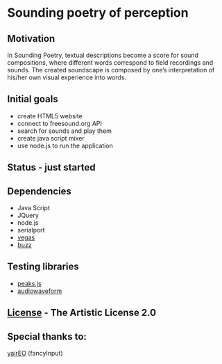 Sounding poetry of perception
=============================


## Motivation

In Sounding Poetry, textual descriptions become a score for sound compositions, where different words correspond to field recordings and sounds. The created soundscape is composed by one’s interpretation of his/her own visual experience into words.


## Initial goals

 * create HTML5 website
 * connect to freesound.org API
 * search for sounds and play them
 * create java script mixer
 * use node.js to run the application


## Status - just started


## Dependencies

 * Java Script
 * JQuery
 * node.js
 * serialport
 * [vegas](http://vegas.jaysalvat.com)
 * [buzz](http://buzz.jaysalvat.com)

## Testing libraries
 * [peaks.js](https://github.com/bbcrd/peaks.js)
 * [audiowaveform](https://github.com/bbcrd/audiowaveform)

## [License](LICENSE) - The Artistic License 2.0


## Special thanks to:

[yairEO](https://github.com/yairEO/fancyInput) (fancyInput)

